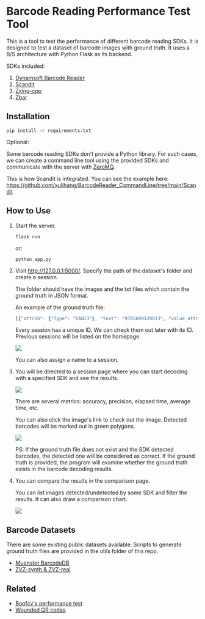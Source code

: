 # Barcode Reading Performance Test Tool

This is a tool to test the performance of different barcode reading SDKs. It is designed to test a dataset of barcode images with ground truth. It uses a B/S architecture with Python Flask as its backend.

SDKs included:

1. [Dynamsoft Barcode Reader](https://www.dynamsoft.com/barcode-reader/overview/)
2. [Scandit](https://docs.scandit.com/stable/windows/html/2aca5da4-6f94-43a0-9817-5f413d16f100.htm)
3. [Zxing-cpp](https://github.com/nu-book/zxing-cpp)
4. [Zbar](https://github.com/NaturalHistoryMuseum/pyzbar/)

## Installation

```
pip install -r requirements.txt
```

Optional: 

Some barcode reading SDKs don't provide a Python library. For such cases, we can create a command line tool using the provided SDKs and communicate with the server with [ZeroMQ](https://zeromq.org/).

This is how Scandit is integrated. You can see the example here: <https://github.com/xulihang/BarcodeReader_CommandLine/tree/main/Scandit>

## How to Use

1. Start the server.

    ```
    flask run
    ```

    or:

    ```
    python app.py
    ```

2. Visit <http://127.0.0.1:5000/>. Specify the path of the dataset's folder and create a session.

   The folder should have the images and the txt files which contain the ground truth in JSON format.
   
   An example of the ground truth file:
   
   ```js
   [{"attrib": {"Type": "EAN13"}, "text": "9785699128013", "value_attrib": {}}]
   ```
   
   Every session has a unique ID. We can check them out later with its ID. Previous sessions will be listed on the homepage.
   
   ![](https://raw.githubusercontent.com/xulihang/Barcode-Reading-Performance-Test/main/imgs/homepage.jpg)
   
   You can also assign a name to a session.

3. You will be directed to a session page where you can start decoding with a specified SDK and see the results.

    ![](https://raw.githubusercontent.com/xulihang/Barcode-Reading-Performance-Test/main/imgs/sessionpage.jpg)
    
    There are several metrics: accuracy, precision, elapsed time, average time, etc.
    
    You can also click the image's link to check out the image. Detected barcodes will be marked out in green polygons.

    ![](https://raw.githubusercontent.com/xulihang/Barcode-Reading-Performance-Test/main/imgs/reader.jpg)
    
    PS: If the ground truth file does not exist and the SDK detected barcodes, the detected one will be considered as correct. If the ground truth is provided, the program will examine whether the ground truth exists in the barcode decoding results.


4. You can compare the results in the comparison page.

   You can list images detected/undetected by some SDK and filter the results. It can also draw a comparison chart.
   
   ![](https://raw.githubusercontent.com/xulihang/Barcode-Reading-Performance-Test/main/imgs/comparisonpage.jpg)
   
   
## Barcode Datasets

There are some existing public datasets available. Scripts to generate ground truth files are provided in the utils folder of this repo.

* [Muenster BarcodeDB](https://www.uni-muenster.de/PRIA/en/forschung/index.shtml)
* [ZVZ-synth & ZVZ-real](https://github.com/abbyy/barcode_detection_benchmark)

## Related

* [Boofcv's performance test](https://boofcv.org/index.php?title=Performance:QrCode)
* [Wounded QR codes](https://www.datagenetics.com/blog/november12013/index.html)


